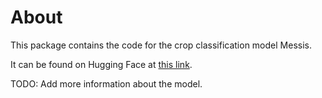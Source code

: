 # About

This package contains the code for the crop classification model Messis.

It can be found on Hugging Face at [this link](https://huggingface.co/crop-classification/messis).

TODO: Add more information about the model.
